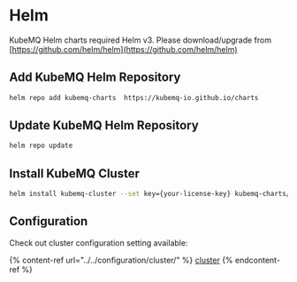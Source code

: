 # Helm

KubeMQ Helm charts required Helm v3. Please download/upgrade from [https://github.com/helm/helm](https://github.com/helm/helm)

## Add KubeMQ Helm Repository

```bash
helm repo add kubemq-charts  https://kubemq-io.github.io/charts
```

## Update KubeMQ Helm Repository

```bash
helm repo update
```

## Install KubeMQ Cluster

```bash
helm install kubemq-cluster --set key={your-license-key} kubemq-charts/kubemq -n kubemq --create-namespace --wait
```



## Configuration

Check out cluster configuration setting available:

{% content-ref url="../../configuration/cluster/" %}
[cluster](../../configuration/cluster/)
{% endcontent-ref %}
